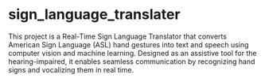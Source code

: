 # sign_language_translater
This project is a Real-Time Sign Language Translator that converts American Sign Language (ASL) hand gestures into text and speech using computer vision and machine learning. Designed as an assistive tool for the hearing-impaired, it enables seamless communication by recognizing hand signs and vocalizing them in real time.
